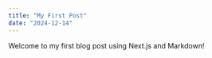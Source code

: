 ```yaml
---
title: "My First Post"
date: "2024-12-14"
---
```


Welcome to my first blog post using Next.js and Markdown!